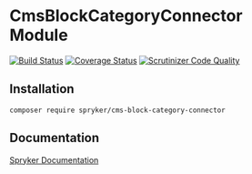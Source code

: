 # CmsBlockCategoryConnector Module
[![Build Status](https://travis-ci.org/spryker/CmsBlockCategoryConnector.svg)](https://travis-ci.org/spryker/CmsBlockCategoryConnector)
[![Coverage Status](https://coveralls.io/repos/github/spryker/CmsBlockCategoryConnector/badge.svg)](https://coveralls.io/github/spryker/CmsBlockCategoryConnector)
[![Scrutinizer Code Quality](https://scrutinizer-ci.com/g/spryker/CmsBlockCategoryConnector/badges/quality-score.png?b=master)](https://scrutinizer-ci.com/g/spryker/CmsBlockCategoryConnector/?branch=master)

## Installation

```
composer require spryker/cms-block-category-connector
```

## Documentation

[Spryker Documentation](https://spryker.github.io)
